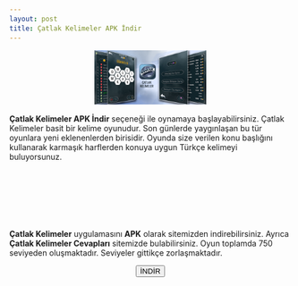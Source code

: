 ```yaml
---
layout: post
title: Çatlak Kelimeler APK İndir
---
```


<center><img src="/images/catlak.png" alt="Çatlak Kelimeler" width="200px"/>
</center>
<p><strong>Çatlak Kelimeler APK İndir</strong> seçeneği ile oynamaya başlayabilirsiniz. Çatlak Kelimeler basit bir kelime oyunudur. Son günlerde yaygınlaşan bu tür oyunlara yeni eklenenlerden birisidir. Oyunda size verilen konu başlığını kullanarak karmaşık harflerden konuya uygun Türkçe kelimeyi buluyorsunuz.</p>

<script async src="//pagead2.googlesyndication.com/pagead/js/adsbygoogle.js"></script>
<!-- apkbaglanti2 -->
<ins class="adsbygoogle"
     style="display:inline-block;width:200px;height:90px"
     data-ad-client="ca-pub-2943359289617623"
     data-ad-slot="2997442512"></ins>
<script>
(adsbygoogle = window.adsbygoogle || []).push({});
</script>

<p><strong>Çatlak Kelimeler</strong> uygulamasını <strong>APK</strong> olarak sitemizden indirebilirsiniz. Ayrıca <strong>Çatlak Kelimeler Cevapları</strong> sitemizde bulabilirsiniz. Oyun toplamda 750 seviyeden oluşmaktadır. Seviyeler gittikçe zorlaşmaktadır.</p>

<center>
<a href="/catlak.apk" target="_blank"><button class="button3">İNDİR</button></a>
</center>
